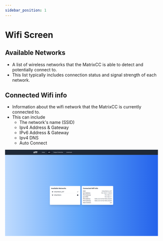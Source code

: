 ```yaml
---
sidebar_position: 1
---
```


# Wifi Screen

## Available Networks

- A list of wireless networks that the MatrixCC is able to detect and potentially connect to.
- This list typically includes connection status and signal strength of each network.

## Connected Wifi info

- Information about the wifi network that the MatrixCC is currently connected to. 
- This can include 
    - The network's name (SSID)
    - Ipv4 Address & Gateway
    - IPv6 Address & Gateway
    - Ipv4 DNS
    - Auto Connect

![Wifi](img/wifi.png)
